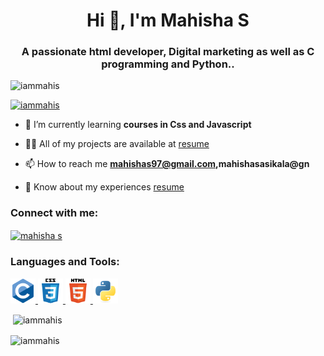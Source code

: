 <h1 align="center">Hi 👋, I'm Mahisha S</h1>
<h3 align="center">A passionate html developer, Digital marketing as well as C programming and Python..</h3>

<p align="left"> <img src="https://komarev.com/ghpvc/?username=iammahis&label=Profile%20views&color=0e75b6&style=flat" alt="iammahis" /> </p>

<p align="left"> <a href="https://github.com/ryo-ma/github-profile-trophy"><img src="https://github-profile-trophy.vercel.app/?username=iammahis" alt="iammahis" /></a> </p>

- 🌱 I’m currently learning **courses in Css and Javascript**

- 👨‍💻 All of my projects are available at [resume](resume)

- 📫 How to reach me **mahishas97@gmail.com,mahishasasikala@gn**

- 📄 Know about my experiences [resume](resume)

<h3 align="left">Connect with me:</h3>
<p align="left">
<a href="https://linkedin.com/in/mahisha s" target="blank"><img align="center" src="https://raw.githubusercontent.com/rahuldkjain/github-profile-readme-generator/master/src/images/icons/Social/linked-in-alt.svg" alt="mahisha s" height="30" width="40" /></a>
</p>

<h3 align="left">Languages and Tools:</h3>
<p align="left"> <a href="https://www.cprogramming.com/" target="_blank" rel="noreferrer"> <img src="https://raw.githubusercontent.com/devicons/devicon/master/icons/c/c-original.svg" alt="c" width="40" height="40"/> </a> <a href="https://www.w3schools.com/css/" target="_blank" rel="noreferrer"> <img src="https://raw.githubusercontent.com/devicons/devicon/master/icons/css3/css3-original-wordmark.svg" alt="css3" width="40" height="40"/> </a> <a href="https://www.w3.org/html/" target="_blank" rel="noreferrer"> <img src="https://raw.githubusercontent.com/devicons/devicon/master/icons/html5/html5-original-wordmark.svg" alt="html5" width="40" height="40"/> </a> <a href="https://www.python.org" target="_blank" rel="noreferrer"> <img src="https://raw.githubusercontent.com/devicons/devicon/master/icons/python/python-original.svg" alt="python" width="40" height="40"/> </a> </p>

<p>&nbsp;<img align="center" src="https://github-readme-stats.vercel.app/api?username=iammahis&show_icons=true&locale=en" alt="iammahis" /></p>

<p><img align="center" src="https://github-readme-streak-stats.herokuapp.com/?user=iammahis&" alt="iammahis" /></p>
